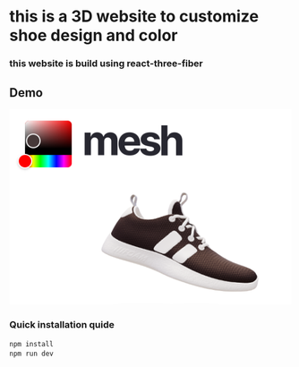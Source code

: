 # this is a 3D website to customize shoe design and color 

###

### this website is build using react-three-fiber
## Demo

<img src="/demo.png">


### Quick installation quide

```bash
npm install
npm run dev
```